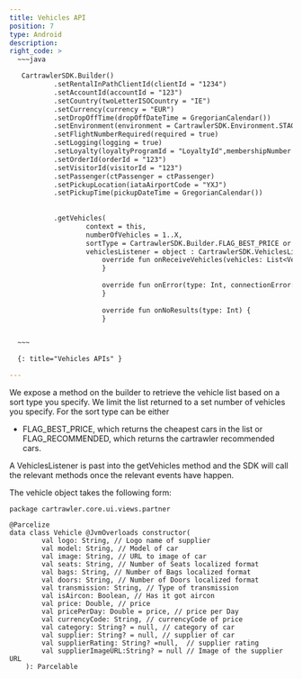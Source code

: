 ```yaml
---
title: Vehicles API
position: 7
type: Android
description:
right_code: >
  ~~~java      

   CartrawlerSDK.Builder()
           .setRentalInPathClientId(clientId = "1234")
           .setAccountId(accountId = "123")
           .setCountry(twoLetterISOCountry = "IE")
           .setCurrency(currency = "EUR")
           .setDropOffTime(dropOffDateTime = GregorianCalendar())
           .setEnvironment(environment = CartrawlerSDK.Environment.STAGING)
           .setFlightNumberRequired(required = true)
           .setLogging(logging = true)
           .setLoyalty(loyaltyProgramId = "LoyaltyId",membershipNumber =  "123")
           .setOrderId(orderId = "123")
           .setVisitorId(visitorId = "123")
           .setPassenger(ctPassenger = ctPassenger)
           .setPickupLocation(iataAirportCode = "YXJ")
           .setPickupTime(pickupDateTime = GregorianCalendar())
   
   
           .getVehicles(
                   context = this,
                   numberOfVehicles = 1..X,
                   sortType = CartrawlerSDK.Builder.FLAG_BEST_PRICE or CartrawlerSDK.Builder.FLAG_RECOMMENDED,
                   vehiclesListener = object : CartrawlerSDK.VehiclesListener{
                       override fun onReceiveVehicles(vehicles: List<Vehicle>) {
                       }
   
                       override fun onError(type: Int, connectionError: CartrawlerSDK.ConnectionError) {
                       }
   
                       override fun onNoResults(type: Int) {
                       }


  ~~~

  {: title="Vehicles APIs" }

---
```


We expose a method on the builder to retrieve the vehicle list based on a sort type you specify. We limit the list returned to a set number of vehicles you specify. For the sort type can be either 
- FLAG_BEST_PRICE, which returns the cheapest cars in the list or FLAG_RECOMMENDED, which returns the cartrawler recommended cars.


A VehiclesListener is past into the getVehicles method and the SDK will call the relevant methods once the relevant events have happen.

The vehicle object takes the following form:

    package cartrawler.core.ui.views.partner

    @Parcelize
    data class Vehicle @JvmOverloads constructor(
            val logo: String, // Logo name of supplier
            val model: String, // Model of car
            val image: String, // URL to image of car
            val seats: String, // Number of Seats localized format
            val bags: String, // Number of Bags localized format
            val doors: String, // Number of Doors localized format
            val transmission: String, // Type of transmission
            val isAircon: Boolean, // Has it got aircon
            val price: Double, // price
            val pricePerDay: Double = price, // price per Day
            val currencyCode: String, // currencyCode of price
            val category: String? = null, // category of car
            val supplier: String? = null, // supplier of car
            val supplierRating: String? =null,  // supplier rating
            val supplierImageURL:String? = null // Image of the supplier URL
        ): Parcelable

